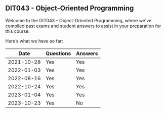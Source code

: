 ## DIT043 - Object-Oriented Programming
Welcome to the DIT043 - Object-Oriented Programming, where we've compiled past exams and student answers to assist in your preparation for this course.

Here’s what we have so far:

|    Date    | Questions | Answers |
|------------|-----------|---------|
| 2021-10-28 | Yes       | Yes     |
| 2022-01-03 | Yes       | Yes     |
| 2022-08-16 | Yes       | Yes     |
| 2022-10-24 | Yes       | Yes     |
| 2023-01-04 | Yes       | Yes     |
| 2023-10-23 | Yes       | No      |

